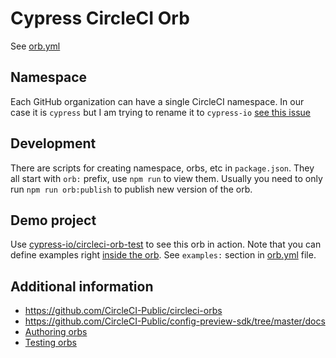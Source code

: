 # Cypress CircleCI Orb

See [orb.yml](orb.yml)

## Namespace

Each GitHub organization can have a single CircleCI namespace. In our case it is `cypress` but I am trying to rename it to `cypress-io` [see this issue](https://github.com/cypress-io/circleci-orb-test/issues/4)

## Development

There are scripts for creating namespace, orbs, etc in `package.json`. They all start with `orb:` prefix, use `npm run` to view them. Usually you need to only run `npm run orb:publish` to publish new version of the orb.

## Demo project

Use [cypress-io/circleci-orb-test](https://github.com/cypress-io/circleci-orb-test) to see this orb in action. Note that you can define examples right [inside the orb](https://github.com/CircleCI-Public/config-preview-sdk/blob/master/docs/usage-examples.md). See `examples:` section in [orb.yml](orb.yml) file.

## Additional information

- https://github.com/CircleCI-Public/circleci-orbs
- https://github.com/CircleCI-Public/config-preview-sdk/tree/master/docs
- [Authoring orbs](https://github.com/CircleCI-Public/config-preview-sdk/blob/master/docs/orbs-authoring.md)
- [Testing orbs](https://github.com/CircleCI-Public/config-preview-sdk/blob/master/docs/orbs-testing.md)
